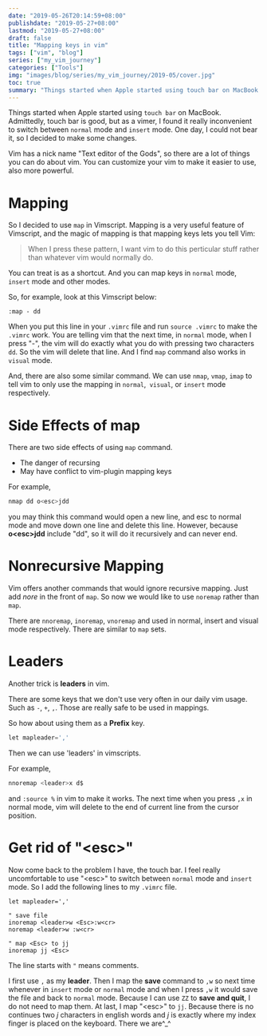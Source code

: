 ```yaml
---
date: "2019-05-26T20:14:59+08:00"
publishdate: "2019-05-27+08:00"
lastmod: "2019-05-27+08:00"
draft: false
title: "Mapping keys in vim"
tags: ["vim", "blog"]
series: ["my_vim_journey"]
categories: ["Tools"]
img: "images/blog/series/my_vim_journey/2019-05/cover.jpg"
toc: true
summary: "Things started when Apple started using touch bar on MacBook. Admittedly, touch bar is good, but as a vimer, I found it really inconvenient to switch between normal mode and insert mode. One day, I could not bear it, so I decided to make some changes."
---
```




Things started when Apple started using `touch bar` on MacBook. Admittedly, touch bar is good, but as a vimer, I found it really inconvenient to switch between `normal` mode and `insert` mode. One day, I could not bear it, so I decided to make some changes. 

Vim has a nick name "Text editor of the Gods", so there are a lot of things you can do about vim. You can customize your vim to make it easier to use, also more powerful.



# Mapping

So I decided to use `map` in Vimscript. Mapping is a very useful feature of Vimscript, and the magic of mapping is that mapping keys lets you tell Vim: 

> When I press these pattern, I want vim to do this perticular stuff rather than whatever vim would normally do.

You can treat is as a shortcut. And you can map keys in `normal` mode,  `insert` mode and other modes.

So, for example, look at this Vimscript below:

```shell
:map - dd
```

When you put this line in your `.vimrc` file and run `source .vimrc` to make the `.vimrc` work. You are telling vim that the next time, in `normal` mode, when I press "-", the vim will do exactly what you do with pressing two characters `dd`. So the vim will delete that line. And I find `map` command also works in `visual` mode.

And, there are also some similar command. We can use `nmap`, `vmap`, `imap` to tell vim to only use the mapping in `normal`,` visual`, or `insert` mode respectively.



# Side Effects of map

There are two side effects of using `map` command. 

* The danger of recursing
* May have conflict to vim-plugin mapping keys



For example, 

```c
nmap dd o<esc>jdd
```

you may think this command would open a new line, and esc to normal mode and move down one line and delete this line. However, because **o\<esc>jdd** include "dd", so it will do it recursively and can never end.



# Nonrecursive Mapping

Vim offers another commands that would ignore recursive mapping. Just add *nore* in the front of `map`. So now we would like to use `noremap` rather than `map`. 

There are  `nnoremap`, `inoremap`, `vnoremap` and used in normal, insert and visual mode respectively. There are similar to `map` sets.



# Leaders

Another trick is **leaders** in vim.

There are some keys that we don't use very often in our daily vim usage. Such as `-`, `+`, `,`. Those are really safe to be used in mappings.

So how about using them as a **Prefix** key.

```c
let mapleader=','
```

Then we can use 'leaders' in vimscripts.

For example, 

```c
nnoremap <leader>x d$
```

and `:source %` in vim to make it works. The next time when you press `,x` in normal mode, vim will delete to the end of current line from the cursor position.



# Get rid of "\<esc>"

Now come back to the problem I have, the touch bar. I feel really uncomfortable to use "\<esc>" to switch between `normal` mode and `insert` mode. So I add the following lines to my `.vimrc` file.

```
let mapleader=','

" save file
inoremap <leader>w <Esc>:w<cr>
noremap <leader>w :w<cr>

" map <Esc> to jj
inoremap jj <Esc>
```





The line starts with `"` means comments.

I first use `,` as my **leader**. Then I map the **save** command to `,w` so next time whenever in `insert` mode or `normal` mode and when I press `,w` it would save the file and back to `normal` mode. Because I can use `ZZ` to **save and quit**, I do not need to map them. At last, I map "\<esc>" to `jj`. Because there is no continues two *j* characters in english words and *j* is exactly where my index finger is placed on the keyboard. There we are^_^